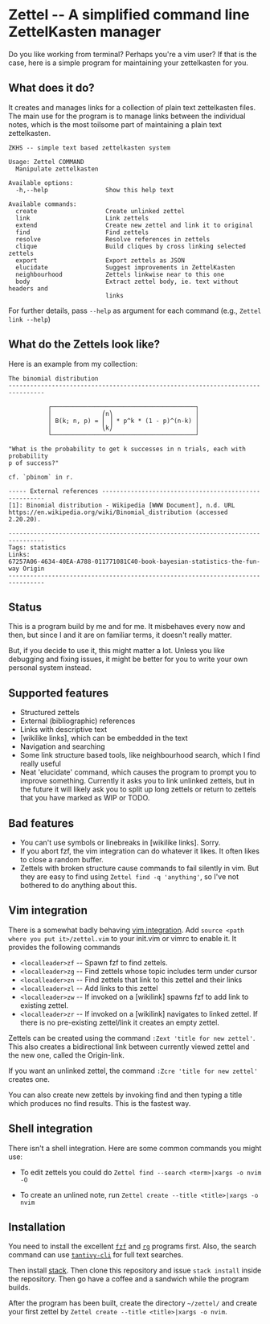 # Zettel -- A simplified command line ZettelKasten manager

Do you like working from terminal? Perhaps you're a vim user?
If that is the case, here is a simple program for maintaining 
your zettelkasten for you.

## What does it do?

It creates and manages links for a collection of plain text
zettelkasten files. The main use for the program is to manage
links between the individual notes, which is the most toilsome
part of maintaining a plain text zettelkasten.

```
ZKHS -- simple text based zettelkasten system

Usage: Zettel COMMAND
  Manipulate zettelkasten

Available options:
  -h,--help                Show this help text

Available commands:
  create                   Create unlinked zettel
  link                     Link zettels
  extend                   Create new zettel and link it to original
  find                     Find zettels
  resolve                  Resolve references in zettels
  clique                   Build cliques by cross linking selected zettels
  export                   Export zettels as JSON
  elucidate                Suggest improvements in ZettelKasten
  neighbourhood            Zettels linkwise near to this one
  body                     Extract zettel body, ie. text without headers and
                           links
```

For further details, pass `--help` as argument for each command (e.g., `Zettel link --help`)

## What do the Zettels look like?

Here is an example from my collection:

```
The binomial distribution
--------------------------------------------------------------------------------

           ┌────────────────────────────────────────┐
           │              ⎛n⎞                       │
           │ B(k; n, p) = ⎜ ⎟ * p^k * (1 - p)^(n-k) │
           │              ⎝k⎠                       │
           └────────────────────────────────────────┘

"What is the probability to get k successes in n trials, each with probability
p of success?"

cf. `pbinom` in r.

----- External references ------------------------------------------------------
[1]: Binomial distribution - Wikipedia [WWW Document], n.d. URL https://en.wikipedia.org/wiki/Binomial_distribution (accessed 2.20.20).

--------------------------------------------------------------------------------
Tags: statistics
Links: 
67257A06-4634-40EA-A788-011771081C40-book-bayesian-statistics-the-fun-way Origin
--------------------------------------------------------------------------------
```



## Status

This is a program build by me and for me. It misbehaves every now and then,
but since I and it are on familiar terms, it doesn't really matter.

But, if you decide to use it, this might matter a lot. Unless you like
debugging and fixing issues, it might be better for you to write your
own personal system instead.

## Supported features

* Structured zettels
* External (bibliographic) references
* Links with descriptive text
* [wikilike links], which can be embedded in the text
* Navigation and searching
* Some link structure based tools, like neighbourhood search, which
  I find really useful
* Neat 'elucidate' command, which causes the program to prompt you to
  improve something. Currently it asks you to link unlinked zettels, but
  in the future it will likely ask you to split up long zettels or 
  return to zettels that you have marked as WIP or TODO.

## Bad features

* You can't use symbols or linebreaks in [wikilike links]. Sorry.
* If you abort fzf, the vim integration can do whatever it likes.
  It often likes to close a random buffer.
* Zettels with broken structure cause commands to fail silently in
  vim. But they are easy to find using `Zettel find -q 'anything'`,
  so I've not bothered to do anything about this.

## Vim integration

There is a somewhat badly behaving [vim integration](zettel.vim). Add
`source <path where you put it>/zettel.vim` to your init.vim or vimrc to
enable it. It provides the following commands
* `<localleader>zf` -- Spawn fzf to find zettels.
* `<localleader>zg` -- Find zettels whose topic includes term under cursor
* `<localleader>zn` -- Find zettels that link to this zettel and their links
* `<localleader>zl` -- Add links to this zettel
* `<localleader>zw` -- If invoked on a [wikilink] spawns fzf to add link to existing zettel. 
* `<localleader>zr` -- If invoked on a [wikilink] navigates to linked zettel. If there is no pre-existing zettel/link it creates an empty zettel.

Zettels can be created using the command `:Zext 'title for new zettel'`. This
also creates a bidirectional link between currently viewed zettel and the new
one, called the Origin-link.  

If you want an unlinked zettel, the command `:Zcre 'title for new zettel'`
creates one.

You can also create new zettels by invoking find and then typing a title which
produces no find results. This is the fastest way.

## Shell integration

There isn't a shell integration. Here are some common commands
you might use:

* To edit zettels you could do `Zettel find --search <term>|xargs -o nvim -O`

* To create an unlined note, run `Zettel create --title <title>|xargs -o nvim`

## Installation

You need to install the excellent [`fzf`](https://github.com/junegunn/fzf) and
[`rg`](https://github.com/BurntSushi/ripgrep) programs first.  Also, the search
command can use [`tantivy-cli`](https://github.com/tantivy-search/tantivy-cli)
for full text searches.

Then install
[stack](https://docs.haskellstack.org/en/stable/install_and_upgrade/). Then
clone this repository and issue `stack install` inside the repository. Then go
have a coffee and a sandwich while the program builds.

After the program has been built, create the directory `~/zettel/` and
create your first zettel by `Zettel create --title <title>|xargs -o nvim`.

